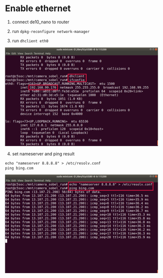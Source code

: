 # Enable ethernet

1. connect de10_nano to router
   
2. run `dpkg-reconfigure network-manager` 
   
3. run `dhclient eth0`

![](figure/c5soc_dhclient.png)

4. set nameserver and ping result

```
echo "nameserver 8.8.8.8" > /etc/resolv.conf
ping bing.com
```

![](figure/c5soc_nameserver.png)


